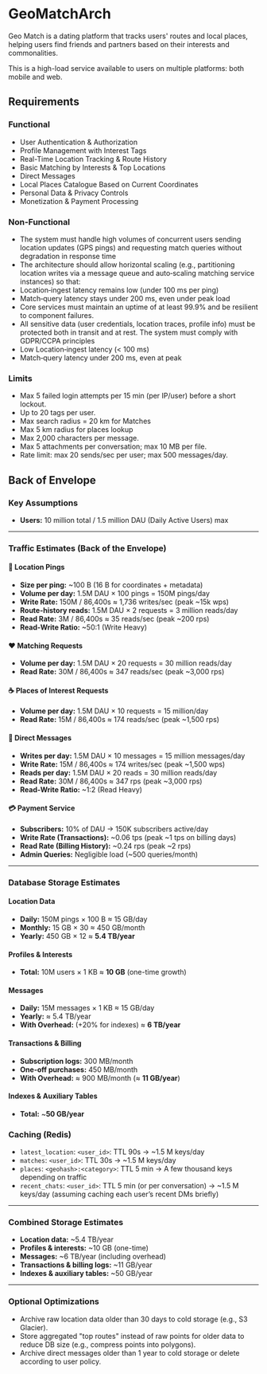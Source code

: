 # GeoMatchArch

Geo Match is a dating platform that tracks users' routes and local places, helping users find friends and partners based on their interests and commonalities.

This is a high-load service available to users on multiple platforms: both mobile and web.

## Requirements
### Functional
- User Authentication & Authorization
- Profile Management with Interest Tags
- Real-Time Location Tracking & Route History
- Basic Matching by Interests & Top Locations
- Direct Messages
- Local Places Catalogue Based on Current Coordinates
- Personal Data & Privacy Controls
- Monetization & Payment Processing 

### Non-Functional

- The system must handle high volumes of concurrent users sending location updates (GPS pings) and requesting match queries without degradation in response time
- The architecture should allow horizontal scaling (e.g., partitioning location writes via a message queue and auto‐scaling matching service instances) so that:
- Location‐ingest latency remains low (under 100 ms per ping)
- Match‐query latency stays under 200 ms, even under peak load
- Core services must maintain an uptime of at least 99.9% and be resilient to component failures.
- All sensitive data (user credentials, location traces, profile info) must be protected both in transit and at rest. The system must comply with GDPR/CCPA principles
- Low Location‐ingest latency (< 100 ms)
- Match‐query latency under 200 ms, even at peak

### Limits
- Max 5 failed login attempts per 15 min (per IP/user) before a short lockout.
- Up to 20 tags per user.
- Max search radius = 20 km for Matches
- Max 5 km radius for places lookup
- Max 2,000 characters per message.
- Max 5 attachments per conversation; max 10 MB per file.
- Rate limit: max 20 sends/sec per user; max 500 messages/day.

## Back of Envelope

### Key Assumptions
- **Users:** 10 million total / 1.5 million DAU (Daily Active Users) max

---

### Traffic Estimates (Back of the Envelope)

#### 📍 Location Pings
- **Size per ping:** ~100 B (16 B for coordinates + metadata)
- **Volume per day:** 1.5M DAU × 100 pings = 150M pings/day
- **Write Rate:** 150M / 86,400s ≈ 1,736 writes/sec (peak ~15k wps)
- **Route-history reads:** 1.5M DAU × 2 requests = 3 million reads/day
- **Read Rate:** 3M / 86,400s ≈ 35 reads/sec (peak ~200 rps)
- **Read-Write Ratio:** ~50:1 (Write Heavy)

#### ❤️ Matching Requests
- **Volume per day:** 1.5M DAU × 20 requests = 30 million reads/day
- **Read Rate:** 30M / 86,400s ≈ 347 reads/sec (peak ~3,000 rps)

#### ☕ Places of Interest Requests
- **Volume per day:** 1.5M DAU × 10 requests = 15 million/day
- **Read Rate:** 15M / 86,400s ≈ 174 reads/sec (peak ~1,500 rps)

#### 💬 Direct Messages
- **Writes per day:** 1.5M DAU × 10 messages = 15 million messages/day
- **Write Rate:** 15M / 86,400s ≈ 174 writes/sec (peak ~1,500 wps)
- **Reads per day:** 1.5M DAU × 20 reads = 30 million reads/day
- **Read Rate:** 30M / 86,400s ≈ 347 rps (peak ~3,000 rps)
- **Read-Write Ratio:** ~1:2 (Read Heavy)

#### 💳 Payment Service
- **Subscribers:** 10% of DAU → 150K subscribers active/day
- **Write Rate (Transactions):** ~0.06 tps (peak ~1 tps on billing days)
- **Read Rate (Billing History):** ~0.24 rps (peak ~2 rps)
- **Admin Queries:** Negligible load (~500 queries/month)

---

### Database Storage Estimates

#### Location Data
- **Daily:** 150M pings × 100 B ≈ 15 GB/day
- **Monthly:** 15 GB × 30 ≈ 450 GB/month
- **Yearly:** 450 GB × 12 ≈ **5.4 TB/year**

#### Profiles & Interests
- **Total:** 10M users × 1 KB ≈ **10 GB** (one-time growth)

#### Messages
- **Daily:** 15M messages × 1 KB ≈ 15 GB/day
- **Yearly:** ≈ 5.4 TB/year
- **With Overhead:** (+20% for indexes) ≈ **6 TB/year**

#### Transactions & Billing
- **Subscription logs:** 300 MB/month
- **One-off purchases:** 450 MB/month
- **With Overhead:** ≈ 900 MB/month (≈ **11 GB/year**)

#### Indexes & Auxiliary Tables
- **Total:** ~**50 GB/year**

### Caching (Redis)
- `latest_location`: `<user_id>`: TTL 90s → ~1.5 M keys/day
- `matches`: `<user_id>`: TTL 30s → ~1.5 M keys/day
- `places`: `<geohash>:<category>`: TTL 5 min → A few thousand keys depending on traffic
- `recent_chats`: `<user_id>`: TTL 5 min (or per conversation) → ~1.5 M keys/day (assuming caching each user’s recent DMs briefly)

---

### Combined Storage Estimates
- **Location data:** ~5.4 TB/year
- **Profiles & interests:** ~10 GB (one-time)
- **Messages:** ~6 TB/year (including overhead)
- **Transactions & billing logs:** ~11 GB/year
- **Indexes & auxiliary tables:** ~50 GB/year

---

### Optional Optimizations
- Archive raw location data older than 30 days to cold storage (e.g., S3 Glacier).
- Store aggregated "top routes" instead of raw points for older data to reduce DB size (e.g., compress points into polygons).
- Archive direct messages older than 1 year to cold storage or delete according to user policy.
